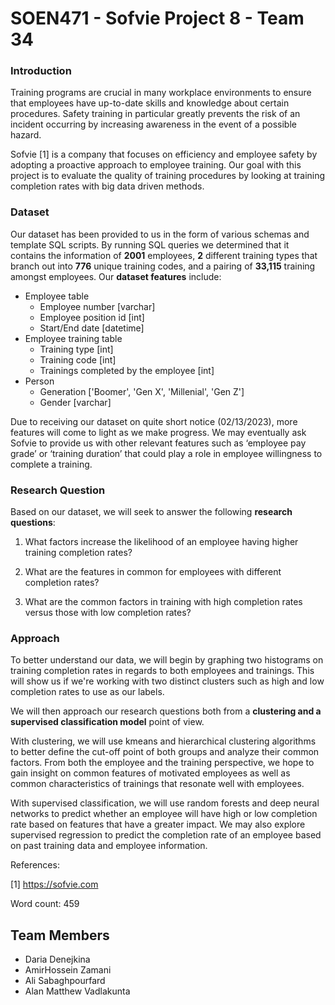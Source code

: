 # SOEN471 - Sofvie Project 8 - Team 34

### Introduction
Training programs are crucial in many workplace environments to ensure that employees have up-to-date skills and knowledge about certain procedures. Safety training in particular greatly prevents the risk of an incident occurring by increasing awareness in the event of a possible hazard. 

Sofvie [1] is a company that focuses on efficiency and employee safety by adopting a proactive approach to employee training. Our goal with this project is to evaluate the quality of training procedures by looking at training completion rates with big data driven methods.

### Dataset
Our dataset has been provided to us in the form of various schemas and template SQL scripts. By running SQL queries we determined that it contains the information of **2001** employees, **2** different training types that branch out into **776** unique training codes, and a pairing of **33,115** training amongst employees. Our **dataset features** include:
- Employee table 
  - Employee number [varchar]
  - Employee position id [int]
  - Start/End date [datetime]
- Employee training table
  - Training type [int]
  - Training code [int]
  - Trainings completed by the employee [int]
- Person
  - Generation ['Boomer', 'Gen X', 'Millenial', 'Gen Z']
  - Gender [varchar]

Due to receiving our dataset on quite short notice (02/13/2023), more features will come to light as we make progress. We may eventually ask Sofvie to provide us with 
other relevant features such as ‘employee pay grade’ or ‘training duration’ that could play a role in employee willingness to complete a training.

### Research Question
Based on our dataset, we will seek to answer the following **research questions**:

1. What factors increase the likelihood of an employee having higher training completion rates?

2. What are the features in common for employees with different completion rates?

3. What are the common factors in training with high completion rates versus those with low completion rates?

### Approach
To better understand our data, we will begin by graphing two histograms on training completion rates in regards to both employees and trainings. This will show us if we're working with two distinct clusters such as high and low completion rates to use as our labels.   

We will then approach our research questions both from a **clustering and a supervised classification model** point of view. 

With clustering, we will use kmeans and hierarchical clustering algorithms to better define the cut-off point of both groups and analyze their common factors. From both the employee and the training perspective, we hope to gain insight on common features of motivated employees as well as common characteristics of trainings that resonate well with employees.

With supervised classification, we will use random forests and deep neural networks to predict whether an employee will have high or low completion rate based on features that have a greater impact. We may also explore supervised regression to predict the completion rate of an employee based on past training data and employee information.


References:

[1] https://sofvie.com

Word count: 459

## Team Members 
- Daria Denejkina
- AmirHossein Zamani
- Ali Sabaghpourfard
- Alan Matthew Vadlakunta
